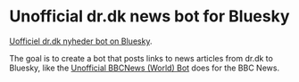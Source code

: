 # Unofficial dr.dk news bot for Bluesky

[Uofficiel dr.dk nyheder bot on Bluesky](https://bsky.app/profile/drdk-nyheder-bot.bsky.social).

The goal is to create a bot that posts links to news articles from dr.dk to Bluesky, like the [Unofficial BBCNews (World) Bot](https://bsky.app/profile/bbcnews-world-rss.bsky.social) does for the BBC News.
